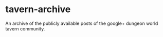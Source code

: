 # tavern-archive
An archive of the publicly available posts of the google+ dungeon world tavern community.

